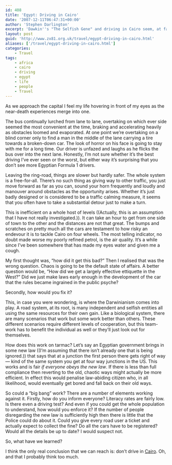 ```yaml
---
id: 408
title: 'Egypt: Driving in Cairo'
date: '2007-12-11T06:47:31+00:00'
author: 'Stephen Darlington'
excerpt: 'Dawkin''s "The Selfish Gene" and driving in Cairo seem, at face value, to have little in common. A little thought and only slightly twisted logic shows otherwise.'
layout: post
guid: 'http://www.zx81.org.uk/travel/egypt-driving-in-cairo.html'
aliases: ['/travel/egypt-driving-in-cairo.html']
categories:
    - Travel
tags:
    - africa
    - cairo
    - driving
    - egypt
    - life
    - people
    - Travel
---
```


As we approach the capital I feel my life hovering in front of my eyes as the near-death experiences merge into one.

The bus continually lurched from lane to lane, overtaking on which ever side seemed the most convenient at the time, braking and accelerating heavily as obstacles loomed and evaporated. At one point we’re overtaking on a blind corner only to find a man in the middle of the lane carrying a tire towards a broken-down car. The look of horror on his face is going to stay with me for a long time. Our driver is unfazed and laughs as he flicks the bus over into the next lane. Honestly, I’m not sure whether it’s the best driving I’ve ever seen or the worst, but either way it’s surprising that you don’t see more Egyptian Formula 1 drivers.

Leaving the ring-road, things are slower but hardly safer. The whole system is a free-for-all. There’s no such thing as giving way to other traffic, you just move forward as far as you can, sound your horn frequently and loudly and manouver around obstacles as the opportunity arises. Whether it’s just badly designed or is considered to be a traffic calming measure, it seems that you often have to take a substantial detour just to make a turn.

This is inefficient on a whole host of levels ((Actually, this is an assumption that I have not really investigated.)). It can take an hour to get from one side of town to the other and the distances are not that great. The bumps and scratches on pretty much all the cars are testament to how risky an endevour it is to tackle Cairo on four wheels. The most telling indicator, no doubt made worse my poorly refined petrol, is the air quality. It’s a while since I’ve been somewhere that has made my eyes water and given me a cough.

My first thought was, “how did it get this bad?” Then I realised that was the wrong question. Chaos is going to be the default state of affairs. A better question would be, “How did we get a largely effective ettiquette in the West?” Did we just make laws early enough in the development of the car that the rules became ingrained in the public psyche?

Secondly, how would you fix it?

This, in case you were wondering, is where the Darwinianism comes into play. A road system, at its root, is many independent and selfish entities all using the same resources for their own gain. Like a biological system, there are many scenarios that work but some work better than others. These different scenarios require different levels of cooperation, but this team-work has to benefit the individual as well or they’ll just look out for themselves.

How does this work on tarmac? Let’s say an Egyptian government brings in some new law ((I’m assuming that there isn’t already one that is being ignored.)) that says that at a junction the first person there gets right of way — kind of the same system you get at four way junctions in the US. This works and is fair *if everyone obeys the new law*. If there is less than full compliance then reverting to the old, chaotic ways might actually be more efficient. In effect this would penalise law-abiding citizen who, in all likelihood, would eventually get bored and fall back on their old ways.

So could a “big bang” work? There are a number of elements working against it. Firstly, how do you inform everyone? Literacy rates are fairly low. Is there even a driving test? And even if you could get the whole population to understand, how would you enforce it? If the number of people disregarding the new law is sufficiently high then there is little that the Police could do about it. Could you give every road user a ticket and actually expect to collect the fine? Do all the cars have to be registered? Would all the details be up to date? I would suspect not.

So, what have we learned?

I think the only real conclusion that we can reach is: don’t drive in [Cairo](/travel/egypt-cairo.html). Oh, and that I probably think too much.